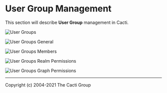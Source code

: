 # User Group Management

This section will describe **User Group** management in Cacti.

![User Groups](images/user-groups.png)

![User Groups General](images/user-groups-edit-general.png)

![User Groups Members](images/user-groups-edit-members.png)

![User Groups Realm Permissions](images/user-groups-edit-permissions.png)

![User Groups Graph Permissions](images/user-groups-edit-graph-permissions.png)

---
Copyright (c) 2004-2021 The Cacti Group
